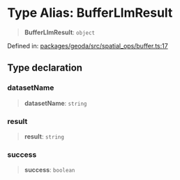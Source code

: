 # Type Alias: BufferLlmResult

> **BufferLlmResult**: `object`

Defined in: [packages/geoda/src/spatial\_ops/buffer.ts:17](https://github.com/GeoDaCenter/openassistant/blob/2c7e2a603db0fcbd6603996e5ea15006191c5f7f/packages/geoda/src/spatial_ops/buffer.ts#L17)

## Type declaration

### datasetName

> **datasetName**: `string`

### result

> **result**: `string`

### success

> **success**: `boolean`
